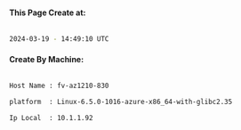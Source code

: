 
   
#### This Page Create at:

```bash

2024-03-19 - 14:49:10 UTC

```

#### Create By Machine:

```bash

Host Name : fv-az1210-830

platform  : Linux-6.5.0-1016-azure-x86_64-with-glibc2.35

Ip Local  : 10.1.1.92

```

